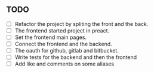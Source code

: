 ## TODO

- [ ] Refactor the project by spliting the front and the back.
- [ ] The frontend started project in preact.
- [ ] Set the frontend main pages.
- [ ] Connect the frontend and the backend.
- [ ] The oauth for github, gitlab and bitbucket.
- [ ] Write tests for the backend and then the frontend
- [ ] Add like and comments on some aliases
